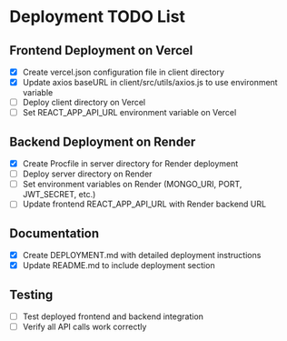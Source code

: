# Deployment TODO List

## Frontend Deployment on Vercel
- [x] Create vercel.json configuration file in client directory
- [x] Update axios baseURL in client/src/utils/axios.js to use environment variable
- [ ] Deploy client directory on Vercel
- [ ] Set REACT_APP_API_URL environment variable on Vercel

## Backend Deployment on Render
- [x] Create Procfile in server directory for Render deployment
- [ ] Deploy server directory on Render
- [ ] Set environment variables on Render (MONGO_URI, PORT, JWT_SECRET, etc.)
- [ ] Update frontend REACT_APP_API_URL with Render backend URL

## Documentation
- [x] Create DEPLOYMENT.md with detailed deployment instructions
- [x] Update README.md to include deployment section

## Testing
- [ ] Test deployed frontend and backend integration
- [ ] Verify all API calls work correctly
